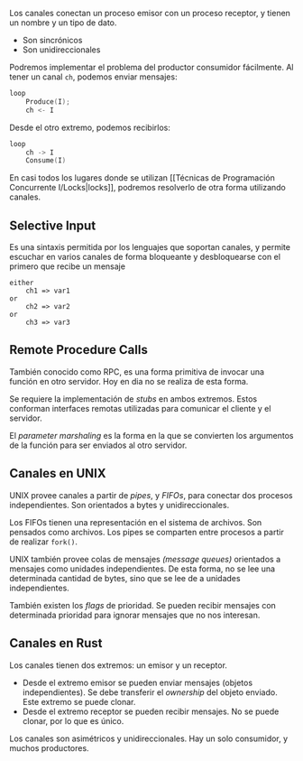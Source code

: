 Los canales conectan un proceso emisor con un proceso receptor, y tienen un nombre y un tipo de dato.

- Son sincrónicos
- Son unidireccionales

Podremos implementar el problema del productor consumidor fácilmente. Al tener un canal `ch`, podemos enviar mensajes:

```C
loop
	Produce(I);
	ch <- I
```

Desde el otro extremo, podemos recibirlos:

```C
loop
	ch -> I
	Consume(I)
```

En casi todos los lugares donde se utilizan [[Técnicas de Programación Concurrente I/Locks|locks]], podremos resolverlo de otra forma utilizando canales.

## Selective Input

Es una sintaxis permitida por los lenguajes que soportan canales, y permite escuchar en varios canales de forma bloqueante y desbloquearse con el primero que recibe un mensaje

```
either
	ch1 => var1
or
	ch2 => var2
or
	ch3 => var3
```

## Remote Procedure Calls

También conocido como RPC, es una forma primitiva de invocar una función en otro servidor. Hoy en dia no se realiza de esta forma.

Se requiere la implementación de *stubs* en ambos extremos. Estos conforman interfaces remotas utilizadas para comunicar el cliente y el servidor.

El *parameter marshaling* es la forma en la que se convierten los argumentos de la función para ser enviados al otro servidor.

## Canales en UNIX

UNIX provee canales a partir de *pipes*, y *FIFOs*, para conectar dos procesos independientes. Son orientados a bytes y unidireccionales.

Los FIFOs tienen una representación en el sistema de archivos. Son pensados como archivos. Los pipes se comparten entre procesos a partir de realizar `fork()`.

UNIX también provee colas de mensajes *(message queues)* orientados a mensajes como unidades independientes. De esta forma, no se lee una determinada cantidad de bytes, sino que se lee de a unidades independientes.

También existen los *flags* de prioridad. Se pueden recibir mensajes con determinada prioridad para ignorar mensajes que no nos interesan.

## Canales en Rust

Los canales tienen dos extremos: un emisor y un receptor.

- Desde el extremo emisor se pueden enviar mensajes (objetos independientes). Se debe transferir el *ownership* del objeto enviado. Este extremo se puede clonar.
- Desde el extremo receptor se pueden recibir mensajes. No se puede clonar, por lo que es único.

Los canales son asimétricos y unidireccionales. Hay un solo consumidor, y muchos productores.
